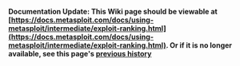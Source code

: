 <!-- Maintainers:  Please do not modify this file directly, create a pull request instead -->

**Documentation Update: This Wiki page should be viewable at [https://docs.metasploit.com/docs/using-metasploit/intermediate/exploit-ranking.html](https://docs.metasploit.com/docs/using-metasploit/intermediate/exploit-ranking.html). Or if it is no longer available, see this page's [previous history](./_history)**

